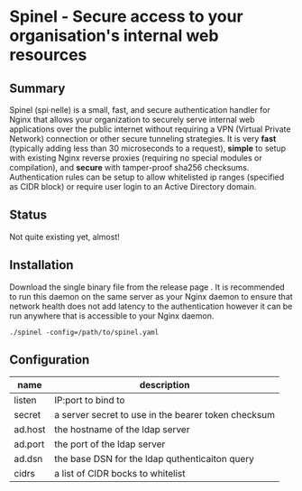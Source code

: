 # Spinel - Secure access to your organisation's internal web resources

## Summary
Spinel (spi·nelle) is a small, fast, and secure authentication handler for Nginx that allows your organization to securely serve internal web applications over the public internet without requiring a VPN (Virtual Private Network) connection or other secure tunneling strategies. It is very **fast** (typically adding less than 30 microseconds to a request), **simple** to setup with existing Nginx reverse proxies (requiring no special modules or compilation), and **secure** with tamper-proof sha256 checksums. Authentication rules can be setup to allow whitelisted ip ranges (specified as CIDR block) or require user login to an Active Directory domain.

## Status
Not quite existing yet, almost!

## Installation
Download the single binary file from the release page <link>. It is recommended to run this daemon on the same server as your Nginx daemon to ensure that network health does not add latency to the authentication however it can be run anywhere that is accessible to your Nginx daemon.

    ./spinel -config=/path/to/spinel.yaml

## Configuration
|name| description|
|---|---|
|listen|IP:port to bind to|
|secret|a server secret to use in the bearer token checksum|
|ad.host|the hostname of the ldap server|
|ad.port|the port of the ldap server|
|ad.dsn|the base DSN for the ldap quthenticaiton query|
|cidrs|a list of CIDR bocks to whitelist|
